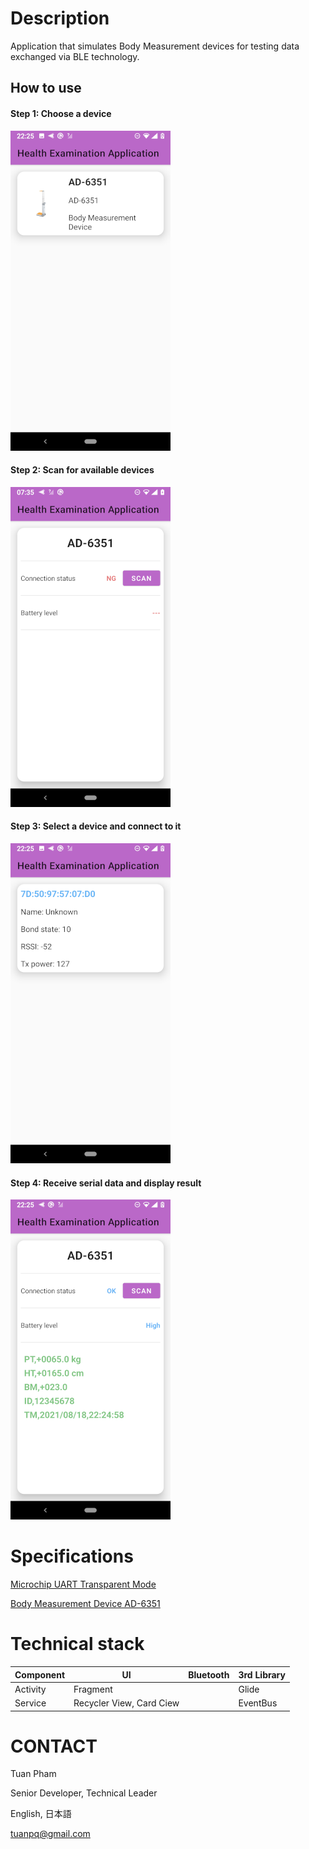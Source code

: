 # Description
Application that simulates Body Measurement devices for testing data exchanged via BLE technology.

## How to use

#### Step 1: Choose a device

![alt text](https://github.com/tuanpq/static/blob/master/hea/images/Android_HEA_1.png "Choose a device")

#### Step 2: Scan for available devices

![alt text](https://github.com/tuanpq/static/blob/master/hea/images/Android_HEA_2.png "Scan for available devices")

#### Step 3: Select a device and connect to it

![alt text](https://github.com/tuanpq/static/blob/master/hea/images/Android_HEA_3.png "Select a device and connect to it")

#### Step 4: Receive serial data and display result

![alt text](https://github.com/tuanpq/static/blob/master/hea/images/Android_HEA_4.png "Receive serial data and display result")

# Specifications
[Microchip UART Transparent Mode](https://microchipdeveloper.com/wireless:ble-mchp-transparent-uart-service)

[Body Measurement Device AD-6351](https://www.aandd.co.jp/pdf_storage/manual/me/m_ad6351.pdf)

# Technical stack
Component | UI | Bluetooth | 3rd Library |
--- | --- | --- | ---
Activity | Fragment |  | Glide
Service | Recycler View, Card Ciew |  | EventBus |

# CONTACT
Tuan Pham

Senior Developer, Technical Leader

English, 日本語

tuanpq@gmail.com

